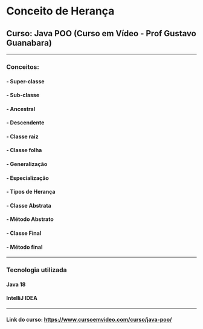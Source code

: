 # Conceito de Herança

## Curso: Java POO (Curso em Vídeo - Prof Gustavo Guanabara)

---

### Conceitos: 
#### - Super-classe
#### - Sub-classe
#### - Ancestral
#### - Descendente
#### - Classe raiz
#### - Classe folha
#### - Generalização
#### - Especialização
#### - Tipos de Herança
#### - Classe Abstrata
#### - Método Abstrato
#### - Classe Final
#### - Método final

---

### Tecnologia utilizada
#### Java 18
#### IntelliJ IDEA

---

#### Link do curso: https://www.cursoemvideo.com/curso/java-poo/